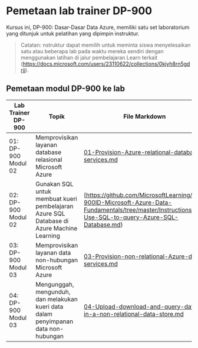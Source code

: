 # Pemetaan lab trainer DP-900

Kursus ini, DP-900: Dasar-Dasar Data Azure, memiliki satu set laboratorium yang ditunjuk untuk pelatihan yang dipimpin instruktur. 

> Catatan: nstruktur dapat memilih untuk meminta siswa menyelesaikan satu atau beberapa lab pada waktu mereka sendiri dengan menggunakan latihan di jalur pembelajaran Learn terkait (https://docs.microsoft.com/users/23110622/collections/0kjyh8rn5gdrjj). 

## Pemetaan modul DP-900 ke lab

| Lab Trainer DP-900 | Topik | File Markdown |
| --- | --- | --- |
| 01: DP-900 Modul 02 | Memprovisikan layanan database relasional Microsoft Azure | [01-Provision-Azure-relational-database-services.md](https://github.com/MicrosoftLearning/DP-900ID-Microsoft-Azure-Data-Fundamentals/tree/master/Instructions/01-Provision-Azure-relational-database-services.md) |
| 02: DP-900 Modul 02 | Gunakan SQL untuk membuat kueri pembelajaran Azure SQL Database di Azure Machine Learning | [https://github.com/MicrosoftLearning/DP-900ID-Microsoft-Azure-Data-Fundamentals/tree/master/Instructions/02-Use-SQL-to-query-Azure-SQL-Database.md) |
| 03: DP-900 Modul 03 | Memprovisikan layanan data non-hubungan Microsoft Azure  | [03-Provision-non-relational-Azure-data-services.md](https://github.com/MicrosoftLearning/DP-900ID-Microsoft-Azure-Data-Fundamentals/tree/master/Instructions/03-Provision-non-relational-Azure-data-services.md) |
| 04: DP-900 Modul 03 | Mengunggah, mengunduh, dan melakukan kueri data dalam penyimpanan data non-hubungan | [04-Upload-download-and-query-data-in-a-non-relational-data-store.md](https://github.com/MicrosoftLearning/DP-900ID-Microsoft-Azure-Data-Fundamentals/tree/master/Instructions/04-Upload-download-and-query-data-in-a-non-relational-data-store.md) |

